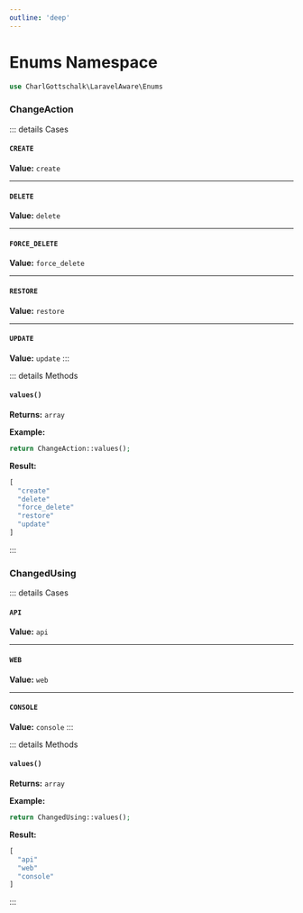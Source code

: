 ```yaml
---
outline: 'deep'
---
```


# Enums Namespace

```php
use CharlGottschalk\LaravelAware\Enums
```

### ChangeAction

::: details Cases

#### `CREATE`

**Value:** `create`

---

#### `DELETE`

**Value:** `delete`

---

#### `FORCE_DELETE`

**Value:** `force_delete`

---

#### `RESTORE`

**Value:** `restore`

---

#### `UPDATE`

**Value:** `update`
:::

::: details Methods

#### `values()`

**Returns:** `array`

**Example:**

```php
return ChangeAction::values();
```

**Result:**

```php
[
  "create"
  "delete"
  "force_delete"
  "restore"
  "update"
] 
```
:::

### ChangedUsing

::: details Cases

#### `API`

**Value:** `api`

---

#### `WEB`

**Value:** `web`

---

#### `CONSOLE`

**Value:** `console`
:::

::: details Methods

#### `values()`

**Returns:** `array`

**Example:**

```php
return ChangedUsing::values();
```

**Result:**

```php
[
  "api"
  "web"
  "console"
] 
```
:::
